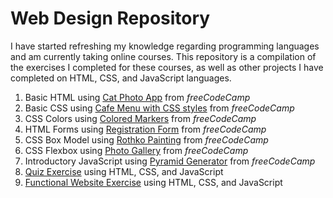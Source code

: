 # Web Design Repository
I have started refreshing my knowledge regarding programming languages and am currently taking online courses. This repository is a compilation of the exercises I completed for these courses, as well as other projects I have completed on HTML, CSS, and JavaScript languages.

1. Basic HTML using [Cat Photo App](https://github.com/pjbramos/web_design/blob/main/HTML%2C%20CSS/catphotoapp.html) from *freeCodeCamp*
2. Basic CSS using [Cafe Menu with CSS styles](https://github.com/pjbramos/web_design/blob/main/HTML%2C%20CSS/cafe%20menu.html) from *freeCodeCamp*
3. CSS Colors using [Colored Markers](https://github.com/pjbramos/web_design/blob/main/HTML%2C%20CSS/colored%20markers%20styles.css) from *freeCodeCamp*
4. HTML Forms using [Registration Form](https://github.com/pjbramos/web_design/blob/main/HTML%2C%20CSS/registration%20form.html) from *freeCodeCamp*
5. CSS Box Model using [Rothko Painting](https://github.com/pjbramos/web_design/blob/main/HTML%2C%20CSS/css%20box%20model%20styles.css) from *freeCodeCamp*
6. CSS Flexbox using [Photo Gallery](https://github.com/pjbramos/web_design/blob/main/HTML%2C%20CSS/css%20flexbox%20styles.css) from *freeCodeCamp*
7. Introductory JavaScript using [Pyramid Generator](https://github.com/pjbramos/web_design/blob/main/JS/pyramid.js) from *freeCodeCamp*
8. [Quiz Exercise](https://github.com/pjbramos/web_design/blob/main/HTML%2C%20CSS/Quiz/alt1.1.html) using HTML, CSS, and JavaScript
9. [Functional Website Exercise](https://github.com/pjbramos/web_design/blob/main/JS/Website/home.html) using HTML, CSS, and JavaScript
